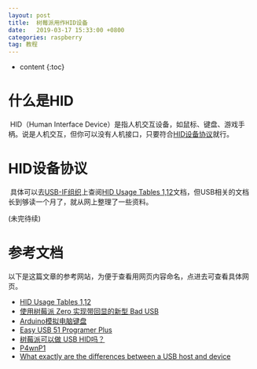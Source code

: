 ```yaml
---
layout: post
title:  树莓派用作HID设备
date:   2019-03-17 15:33:00 +0800
categories: raspberry
tag: 教程
---
```




* content
{:toc}
# 什么是HID

​	HID（Human Interface Device）是指人机交互设备，如鼠标、键盘、游戏手柄。说是人机交互，但你可以没有人机接口，只要符合[HID设备协议](https://www.usb.org/sites/default/files/documents/hut1_12v2.pdf)就行。

# HID设备协议

​	具体可以去[USB-IF组织](https://www.usb.org/)上查阅[HID Usage Tables 1,12](https://www.usb.org/document-library/hid-usage-tables-112)文档，但USB相关的文档长到够读一个月了，就从网上整理了一些资料。

(未完待续)



# 参考文档

以下是这篇文章的参考网站，为便于查看用网页内容命名，点进去可查看具体网页。

* [HID Usage Tables 1,12](https://www.usb.org/document-library/hid-usage-tables-112) 
* [使用树莓派 Zero 实现带回显的新型 Bad USB](http://shumeipai.nxez.com/2018/06/26/using-raspberry-pi-zero-to-implement-new-bad-usb-with-echo.html)
* [Arduino模拟电脑键盘](https://blog.csdn.net/yinkaishikd/article/details/49680629)
* [Easy USB 51 Programer Plus](http://usb.baiheee.com/usb_projects/easy_usb_51_programer_plus/easy_usb_brief.html)
* [树莓派可以做 USB HID吗？](http://www.icxbk.com/ask/detail/16706.html)
* [P4wnP1](https://github.com/mame82/P4wnP1)
* [What exactly are the differences between a USB host and device](https://electronics.stackexchange.com/questions/49140/what-exactly-are-the-differences-between-a-usb-host-and-device)
